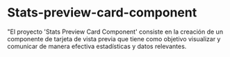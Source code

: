 # Stats-preview-card-component
"El proyecto 'Stats Preview Card Component' consiste en la creación de un componente de tarjeta de vista previa que tiene como objetivo visualizar y comunicar de manera efectiva estadísticas y datos relevantes. 

